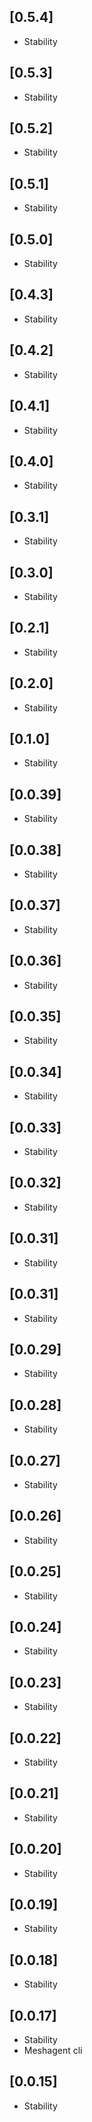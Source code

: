## [0.5.4]
- Stability

## [0.5.3]
- Stability

## [0.5.2]
- Stability

## [0.5.1]
- Stability

## [0.5.0]
- Stability

## [0.4.3]
- Stability

## [0.4.2]
- Stability

## [0.4.1]
- Stability

## [0.4.0]
- Stability

## [0.3.1]
- Stability

## [0.3.0]
- Stability

## [0.2.1]
- Stability

## [0.2.0]
- Stability

## [0.1.0]
- Stability

## [0.0.39]
- Stability

## [0.0.38]
- Stability

## [0.0.37]
- Stability

## [0.0.36]
- Stability

## [0.0.35]
- Stability

## [0.0.34]
- Stability

## [0.0.33]
- Stability

## [0.0.32]
- Stability

## [0.0.31]
- Stability

## [0.0.31]
- Stability

## [0.0.29]
- Stability

## [0.0.28]
- Stability

## [0.0.27]
- Stability

## [0.0.26]
- Stability

## [0.0.25]
- Stability

## [0.0.24]
- Stability

## [0.0.23]
- Stability

## [0.0.22]
- Stability

## [0.0.21]
- Stability

## [0.0.20]
- Stability

## [0.0.19]
- Stability

## [0.0.18]
- Stability

## [0.0.17]
- Stability
- Meshagent cli 

## [0.0.15]
- Stability
